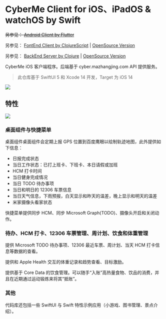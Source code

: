 # CyberMe Client for iOS、iPadOS & watchOS by Swift

<del>另参见： [Android Client by Flutter](https://github.com/corkine/cyberMeFlutter)</del>

另参见： [FontEnd Client by ClojureScript](https://github.com/corkine/cyberMe) | [OpenSource Version](https://github.com/corkine/OpenCyberMe)

另参见： [BackEnd Server by Clojure](https://github.com/corkine/cyberMe) | [OpenSource Version](https://github.com/corkine/OpenCyberMe)

CyberMe iOS 客户端程序。后端基于 cyber.mazhangjing.com API 提供服务。

> 此仓库基于 SwiftUI 5 和 Xcode 14 开发，Target 为 iOS 14

![](https://static2.mazhangjing.com/cyber/202210/53c2bcf4_图片.png)

## 特性

![](https://static2.mazhangjing.com/20221124/2cf8_Snipaste_2022-11-24_10-20-21.png)

### 桌面组件与快捷菜单

桌面组件桌面组件会定期上报 GPS 位置到百度鹰眼以绘制轨迹地图，此外提供如下信息：

- 日报完成状态
- 当日工作状态：已打上班卡、下班卡、本日请假或加班
- HCM 打卡时间
- 当日健身完成情况
- 当日 TODO 待办事项
- 当日和明日的 12306 车票信息
- 当日天气信息，下雨预报，白天显示和昨天的温差，晚上显示和明天的温差 
- 米家摄像头看家状态

快捷菜单提供同步 HCM、同步 Microsoft Graph(TODO)、摄像头开启和关闭动作。

### 待办、HCM 打卡、12306 车票管理、周计划、饮食和体重管理

提供 Microsoft TODO 待办事项、12306 最近车票、周计划、当天 HCM 打卡信息等数据的查看。

提供和 Apple Health 交互的体重记录和趋势查看、目标激励。

提供基于 Core Data 的饮食管理。可以随手“入账”高热量食物、饮品的消费，并且在近期通过运动锻炼来将其“抵账”。

### 其他

代码库还包括一些 SwiftUI 与 Swift 特性示例应用（小游戏、图书管理、景点介绍）。
